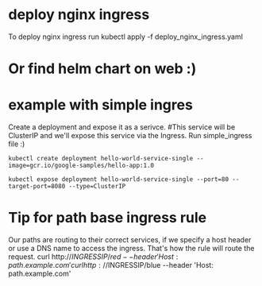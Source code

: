 # deploy nginx ingress
To deploy nginx ingress run kubectl apply -f deploy_nginx_ingress.yaml

# Or find helm chart on web :)

# example with simple ingres

Create a deployment and expose it as a serivce. 
#This service will be ClusterIP and we'll expose this service via the Ingress. Run simple_ingress file :)

```
kubectl create deployment hello-world-service-single --image=gcr.io/google-samples/hello-app:1.0

kubectl expose deployment hello-world-service-single --port=80 --target-port=8080 --type=ClusterIP
```

# Tip for path base ingress rule
Our paths are routing to their correct services, if we specify a host header or use a DNS name to access the ingress. That's how the rule will route the request.
curl http://$INGRESSIP/red  --header 'Host: path.example.com'
curl http://$INGRESSIP/blue --header 'Host: path.example.com'